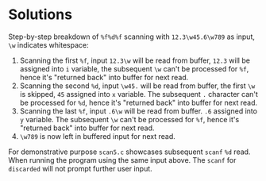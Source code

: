 # Solutions

Step-by-step breakdown of `%f%d%f` scanning with `12.3\w45.6\w789` as input, `\w` indicates whitespace:

1. Scanning the first `%f`, input `12.3\w` will be read from buffer, `12.3` will be assigned into `i` variable, the subsequent `\w` can't be processed for `%f`, hence it's "returned back" into buffer for next read.
2. Scanning the second `%d`, input `\w45.` will be read from buffer, the first `\w` is skipped, `45` assigned into `x` variable. The subsequent `.` character can't be processed for `%d`, hence it's "returned back" into buffer for next read.
3. Scanning the last `%f`, input `.6\w` will be read from buffer. `.6` assigned into `y` variable. The subsequent `\w` can't be processed for `%f`, hence it's "returned back" into buffer for next read.
4. `\w789` is now left in buffered input for next read.

For demonstrative purpose `scan5.c` showcases subsequent `scanf` `%d` read. When running the program using the same input above. The `scanf` for `discarded` will not prompt further user input.
